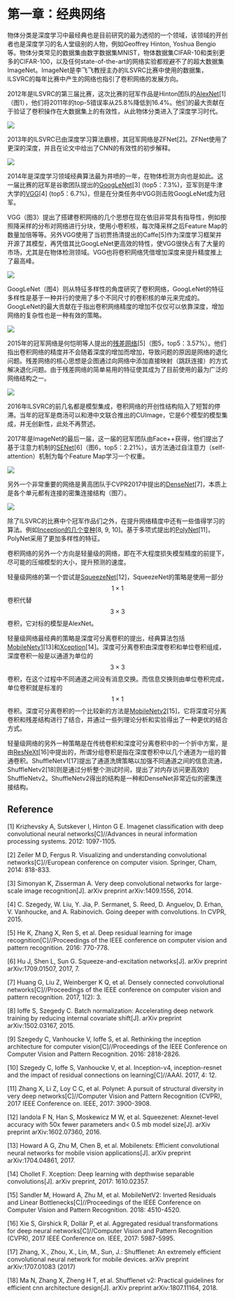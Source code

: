 # 第一章：经典网络

物体分类是深度学习中最经典也是目前研究的最为透彻的一个领域，该领域的开创者也是深度学习的名人堂级别的人物，例如Geoffrey Hinton, Yoshua Bengio等。物体分类常见的数据集由数字数据集MNIST，物体数据集CIFAR-10和类别更多的CIFAR-100，以及任何state-of-the-art的网络实验都规避不了的超大数据集ImageNet。ImageNet是李飞飞教授主办的ILSVRC比赛中使用的数据集，ILSVRC的每年比赛中产生的网络也指引了卷积网络的发展方向。

2012年是ILSVRC的第三届比赛，这次比赛的冠军作品是Hinton团队的[AlexNet](https://senliuy.gitbooks.io/advanced-deep-learning/content/di-yi-zhang-ff1a-jing-dian-wang-luo/imagenet-classification-with-deep-convolutional-neural-networks.html)\[1\]（图1），他们将2011年的top-5错误率从25.8%降低到16.4%。他们的最大贡献在于验证了卷积操作在大数据集上的有效性，从此物体分类进入了深度学习时代。

![](/assets/AlexNet_3.png)

2013年的ILSVRC已由深度学习算法霸榜，其冠军网络是ZFNet\[2\]。ZFNet使用了更深的深度，并且在论文中给出了CNN的有效性的初步解释。

![](/assets/ZFNet_1.png)

2014年是深度学习领域经典算法最为井喷的一年，在物体检测方向也是如此。这一届比赛的冠军是谷歌团队提出的[GoogLeNet](https://senliuy.gitbooks.io/advanced-deep-learning/content/di-yi-zhang-ff1a-jing-dian-wang-luo/going-deeper-with-convolutions.html)[3] (top5：7.3%)，亚军则是牛津大学的[VGG](https://senliuy.gitbooks.io/advanced-deep-learning/content/di-yi-zhang-ff1a-jing-dian-wang-luo/very-deep-convolutional-networks-for-large-scale-image-recognition.html)[4] (top5：6.7%)，但是在分类任务中VGG则击败GoogLeNet成为冠军。

VGG（图3）提出了搭建卷积网络的几个思想在现在依旧非常具有指导性，例如按照降采样的分布对网络进行分块，使用小卷积核，每次降采样之后Feature Map的数量加倍等等。另外VGG使用了当初贾扬清提出的Caffe[5]作为深度学习框架并开源了其模型，再凭借其比GoogLeNet更高效的特性，使VGG很快占有了大量的市场，尤其是在物体检测领域。VGG也将卷积网络凭借增加深度来提升精度推上了最高峰。

![](/assets/VGG_1.png)

GoogLeNet（图4）则从特征多样性的角度研究了卷积网络，GoogLeNet的特征多样性是基于一种并行的使用了多个不同尺寸的卷积核的单元来完成的。GoogLeNet的最大贡献在于指出卷积网络精度的增加不仅仅可以依靠深度，增加网络的复杂性也是一种有效的策略。

![](/assets/GoogLeNet_1.png)

2015年的冠军网络是何恺明等人提出的[残差网络](https://senliuy.gitbooks.io/advanced-deep-learning/content/di-yi-zhang-ff1a-jing-dian-wang-luo/deep-residual-learning-for-image-recognition.html)[5]（图5，top5：3.57%）。他们指出卷积网络的精度并不会随着深度的增加而增加，导致问题的原因是网络的退化问题。残差网络的核心思想是企图通过向网络中添加直接映射（跳跃连接）的方式解决退化问题。由于残差网络的简单易用的特征使其成为了目前使用的最为广泛的网络结构之一。

![](/assets/ResNet_8.jpg)

2016年ILSVRC的前几名都是模型集成，卷积网络的开创性结构陷入了短暂的停滞。当年的冠军是商汤可以和港中文联合推出的CUImage，它是6个模型的模型集成，并无创新性，此处不再赘述。

2017年是ImageNet的最后一届，这一届的冠军团队由Face++获得，他们提出了基于注意力机制的[SENet](https://senliuy.gitbooks.io/advanced-deep-learning/content/di-yi-zhang-ff1a-jing-dian-wang-luo/squeeze-and-excitation-networks.html)[6]（图6，top5：2.21%），该方法通过自注意力（self-attention）机制为每个Feature Map学习一个权重。

![](/assets/SENet_1.png)

另外一个非常重要的网络是黄高团队于CVPR2017中提出的[DenseNet](https://senliuy.gitbooks.io/advanced-deep-learning/content/di-yi-zhang-ff1a-jing-dian-wang-luo/densely-connected-convolutional-networks.html)[7]，本质上是各个单元都有连接的密集连接结构（图7）。

![](/assets/DenseNet_1.png)

除了ILSVRC的比赛中个冠军作品们之外，在提升网络精度中还有一些值得学习的算法。例如[Inception的几个变种](https://senliuy.gitbooks.io/advanced-deep-learning/content/di-yi-zhang-ff1a-jing-dian-wang-luo/going-deeper-with-convolutions.html)[8, 9, 10]。基于多项式提出的[PolyNet](https://senliuy.gitbooks.io/advanced-deep-learning/content/di-yi-zhang-ff1a-jing-dian-wang-luo/polynet-a-pursuit-of-structural-diversity-in-very-deep-networks.html)[11]，PolyNet采用了更加多样性的特征。

卷积网络的另外一个方向是轻量级的网络，即在不大程度损失模型精度的前提下，尽可能的压缩模型的大小，提升预测的速度。

轻量级网络的第一个尝试是[SqueezeNet](https://senliuy.gitbooks.io/advanced-deep-learning/content/di-yi-zhang-ff1a-jing-dian-wang-luo/squeezenet-alexnet-level-accuracy-with-50x-fewer-parameters-and-05mb-model-size.html)[12]，SqueezeNet的策略是使用一部分$$1\times1$$卷积代替$$3\times3$$卷积，它对标的模型是AlexNet。

轻量级网络最经典的策略是深度可分离卷积的提出，经典算法包括[MobileNetv1](https://senliuy.gitbooks.io/advanced-deep-learning/content/di-yi-zhang-ff1a-jing-dian-wang-luo/mobilenetxiang-jie.html)[13]和[Xception](https://senliuy.gitbooks.io/advanced-deep-learning/content/di-yi-zhang-ff1a-jing-dian-wang-luo/xception-deep-learning-with-depthwise-separable-convolutions.html)[14]。深度可分离卷积由深度卷积和单位卷积组成，深度卷积一般是以通道为单位的$$3\times3$$卷积，在这个过程中不同通道之间没有消息交换。而信息交换则由单位卷积完成，单位卷积就是标准的$$1\times1$$卷积。深度可分离卷积的一个比较新的方法是[MobileNetv2](https://senliuy.gitbooks.io/advanced-deep-learning/content/di-yi-zhang-ff1a-jing-dian-wang-luo/mobilenetxiang-jie.html)[15]，它将深度可分离卷积和残差结构进行了结合，并通过一些列理论分析和实验得出了一种更优的结合方式。

轻量级网络的另外一种策略是在传统卷积和深度可分离卷积中的一个折中方案，是由[ResNeXt](https://senliuy.gitbooks.io/advanced-deep-learning/content/di-yi-zhang-ff1a-jing-dian-wang-luo/aggregated-residual-transformations-for-deep-neural-networks.html)[16]中提出的，所谓分组卷积是指在深度卷积中以几个通道为一组的普通卷积。ShuffleNetv1[17]提出了通道洗牌策略以加强不同通道之间的信息流通，ShuffleNetv2[18]则是通过分析整个测试时间，提出了对内存访问更高效的ShuffleNetv2。ShuffleNetv2得出的结构是一种和DenseNet非常近似的密集连接结构。

## Reference

\[1\] Krizhevsky A, Sutskever I, Hinton G E. Imagenet classification with deep convolutional neural networks\[C\]//Advances in neural information processing systems. 2012: 1097-1105.

\[2\] Zeiler M D, Fergus R. Visualizing and understanding convolutional networks\[C\]//European conference on computer vision. Springer, Cham, 2014: 818-833.

[3] Simonyan K, Zisserman A. Very deep convolutional networks for large-scale image recognition[J]. arXiv preprint arXiv:1409.1556, 2014.                                                                                       

[4] C. Szegedy, W. Liu, Y. Jia, P. Sermanet, S. Reed, D. Anguelov, D. Erhan, V. Vanhoucke, and A. Rabinovich. Going deeper with convolutions. In CVPR, 2015.

[5] He K, Zhang X, Ren S, et al. Deep residual learning for image recognition[C]//Proceedings of the IEEE conference on computer vision and pattern recognition. 2016: 770-778.

[6] Hu J, Shen L, Sun G. Squeeze-and-excitation networks[J]. arXiv preprint arXiv:1709.01507, 2017, 7.

[7] Huang G, Liu Z, Weinberger K Q, et al. Densely connected convolutional networks[C]//Proceedings of the IEEE conference on computer vision and pattern recognition. 2017, 1(2): 3.

[8] Ioffe S, Szegedy C. Batch normalization: Accelerating deep network training by reducing internal covariate shift[J]. arXiv preprint arXiv:1502.03167, 2015.

[9] Szegedy C, Vanhoucke V, Ioffe S, et al. Rethinking the inception architecture for computer vision[C]//Proceedings of the IEEE Conference on Computer Vision and Pattern Recognition. 2016: 2818-2826.

[10] Szegedy C, Ioffe S, Vanhoucke V, et al. Inception-v4, inception-resnet and the impact of residual connections on learning[C]//AAAI. 2017, 4: 12.

[11] Zhang X, Li Z, Loy C C, et al. Polynet: A pursuit of structural diversity in very deep networks[C]//Computer Vision and Pattern Recognition (CVPR), 2017 IEEE Conference on. IEEE, 2017: 3900-3908.

[12] Iandola F N, Han S, Moskewicz M W, et al. Squeezenet: Alexnet-level accuracy with 50x fewer parameters and< 0.5 mb model size[J]. arXiv preprint arXiv:1602.07360, 2016.

[13] Howard A G, Zhu M, Chen B, et al. Mobilenets: Efficient convolutional neural networks for mobile vision applications[J]. arXiv preprint arXiv:1704.04861, 2017.

[14] Chollet F. Xception: Deep learning with depthwise separable convolutions[J]. arXiv preprint, 2017: 1610.02357.

[15] Sandler M, Howard A, Zhu M, et al. MobileNetV2: Inverted Residuals and Linear Bottlenecks[C]//Proceedings of the IEEE Conference on Computer Vision and Pattern Recognition. 2018: 4510-4520.

[16] Xie S, Girshick R, Dollár P, et al. Aggregated residual transformations for deep neural networks[C]//Computer Vision and Pattern Recognition (CVPR), 2017 IEEE Conference on. IEEE, 2017: 5987-5995.

[17] Zhang, X., Zhou, X., Lin, M., Sun, J.: Shufflenet: An extremely efficient convolutional neural network for mobile devices. arXiv preprint arXiv:1707.01083 (2017)

[18] Ma N, Zhang X, Zheng H T, et al. Shufflenet v2: Practical guidelines for efficient cnn architecture design[J]. arXiv preprint arXiv:1807.11164, 2018.
